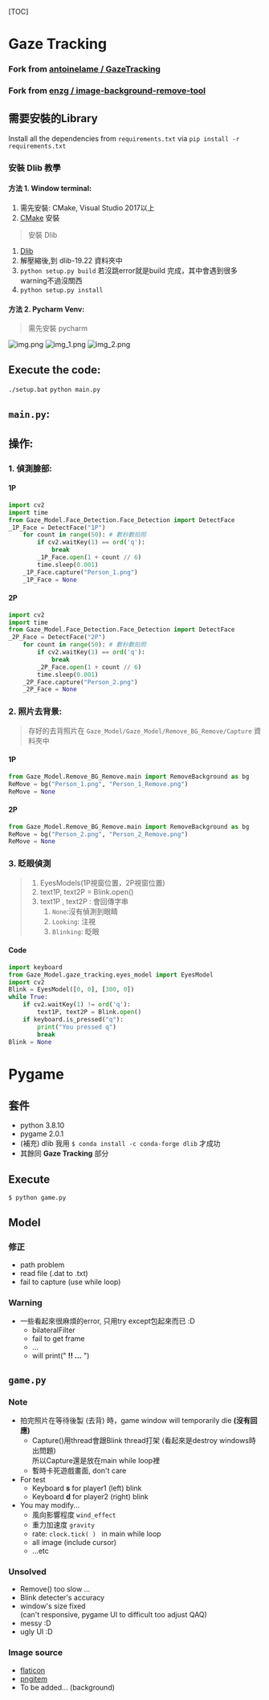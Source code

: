 [TOC]
# Gaze Tracking
### Fork from [antoinelame / GazeTracking](https://github.com/antoinelame/GazeTracking)
### Fork from [enzg / image-background-remove-tool](https://github.com/enzg/image-background-remove-tool)
## 需要安裝的Library
Install all the dependencies from ```requirements.txt``` via ```pip install -r requirements.txt```
### 安裝 Dlib 教學
#### 方法 1. Window terminal:
1. 需先安裝: CMake, Visual Studio 2017以上
2. [CMake](https://cmake.org/download/) 安裝
> 安裝 Dlib
1. [Dlib](http://dlib.net/)
2. 解壓縮後,到 dlib-19.22 資料夾中
3. `python setup.py build` 若沒跳error就是build 完成，其中會遇到很多warning不過沒關西
4. `python setup.py install`
#### 方法 2. Pycharm Venv:
> 需先安裝 pycharm

![img.png](readme/img.png)
![img_1.png](readme/img_1.png)
![img_2.png](readme/img_2.png)

## Execute the code:
`./setup.bat`
`python main.py`

## `main.py`:
## 操作: 
### 1. 偵測臉部:
#### 1P
```python
import cv2
import time
from Gaze_Model.Face_Detection.Face_Detection import DetectFace
_1P_Face = DetectFace("1P")
    for count in range(50): # 數秒數拍照
        if cv2.waitKey(1) == ord('q'):
            break
        _1P_Face.open(1 + count // 6)
        time.sleep(0.001)
    _1P_Face.capture("Person_1.png")
    _1P_Face = None
```
#### 2P
```python
import cv2
import time
from Gaze_Model.Face_Detection.Face_Detection import DetectFace
_2P_Face = DetectFace("2P")
    for count in range(50): # 數秒數拍照
        if cv2.waitKey(1) == ord('q'):
            break
        _2P_Face.open(1 + count // 6)
        time.sleep(0.001)
    _2P_Face.capture("Person_2.png")
    _2P_Face = None
```
### 2. 照片去背景:
> 存好的去背照片在 `Gaze_Model/Gaze_Model/Remove_BG_Remove/Capture` 資料夾中
#### 1P
```python
from Gaze_Model.Remove_BG_Remove.main import RemoveBackground as bg
ReMove = bg("Person_1.png", "Person_1_Remove.png")
ReMove = None
```
#### 2P
```python
from Gaze_Model.Remove_BG_Remove.main import RemoveBackground as bg
ReMove = bg("Person_2.png", "Person_2_Remove.png")
ReMove = None
```
### 3. 眨眼偵測
> 1. EyesModels(1P視窗位置，2P視窗位置)
> 2. text1P, text2P = Blink.open()
>   1.  text1P , text2P : 會回傳字串
>       1. `None`:沒有偵測到眼睛
>       2. `Looking`: 注視
>       3. `Blinking`: 眨眼
#### Code
```python
import keyboard
from Gaze_Model.gaze_tracking.eyes_model import EyesModel
import cv2
Blink = EyesModel([0, 0], [300, 0])
while True:
    if cv2.waitKey(1) != ord('q'):
        text1P, text2P = Blink.open()
    if keyboard.is_pressed("q"):
        print("You pressed q")
        break
Blink = None
```

# Pygame
## 套件
* python 3.8.10
* pygame 2.0.1
* (補充) dlib 我用 ```$ conda install -c conda-forge dlib``` 才成功
* 其餘同 **Gaze Tracking** 部分
## Execute
```$ python game.py```
## Model
### 修正
* path problem
* read file (.dat to .txt)
* fail to capture (use while loop)
### Warning
* 一些看起來很麻煩的error, 只用try except包起來而已 :D
    * bilateralFilter
    * fail to get frame
    * ...
    * will print(" **!! ...** ")
## `game.py`
### Note
* 拍完照片在等待後製 (去背) 時，game window will temporarily die **(沒有回應)**
    * Capture()用thread會跟Blink thread打架 (看起來是destroy windows時出問題)<br>所以Capture還是放在main while loop裡
    * 暫時卡死遊戲畫面, don't care
* For test
    * Keyboard **s** for player1 (left) blink
    * Keyboard **d** for player2 (right) blink
* You may modify...
    * 風向影響程度 `wind_effect`
    * 重力加速度 `gravity`
    * rate: `clock.tick( ) ` in main while loop
    * all image (include cursor)
    * ...etc
### Unsolved
* Remove() too slow ...
* Blink detecter's accuracy
* window's size fixed <br>(can't responsive, pygame UI to difficult too adjust QAQ)
* messy :D
* ugly UI :D
### Image source
* [flaticon](https://www.flaticon.com/)
* [pngitem](https://www.pngitem.com/)
* To be added... (background)